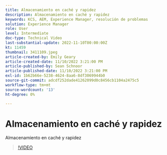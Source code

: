 ```yaml
---
title: Almacenamiento en caché y rapidez
description: Almacenamiento en caché y rapidez
keywords: KCS, AEM, Experience Manager, resolución de problemas
solution: Experience Manager
role: User
level: Intermediate
doc-type: Technical Video
last-substantial-update: 2022-11-10T00:00:00Z
kt: 11459
thumbnail: 3411109.jpeg
article-created-by: Emily Geary
article-created-date: 11/10/2022 3:21:00 PM
article-published-by: Sean Schnoor
article-published-date: 11/10/2022 3:21:00 PM
exl-id: 1b62b66e-5238-4624-8aa6-8df3069944b0
source-git-commit: adcdf252dade41262099d0c8456cb1104a2475c5
workflow-type: tm+mt
source-wordcount: '13'
ht-degree: 0%

---
```


# Almacenamiento en caché y rapidez

Almacenamiento en caché y rapidez


>[!VIDEO](https://video.tv.adobe.com/v/3411109/?quality=12&learn=on)
